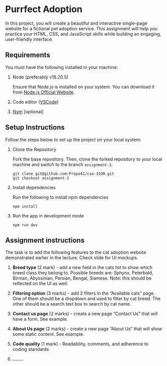 # Purrfect Adoption

In this project, you will create a beautiful and interactive single-page website for a fictional pet adoption service. This assignment will help you practice your HTML, CSS, and JavaScript skills while building an engaging, user-friendly interface.

## Requirements

You must have the following installed in your machine: 

1. Node (preferably v18.20.5)

    Ensure that Node.js is installed on your system. You can download it from [Node.js Official Website](https://nodejs.org/en/download/package-manager).

2. Code editor ([VSCode](https://code.visualstudio.com/docs/?dv=win64user))

3. [Nvm](https://github.com/coreybutler/nvm-windows/releases/download/1.1.9/nvm-setup.exe) [optional]


## Setup Instructions
Follow the steps below to set up the project on your local system:

1. Clone the Repository

    Fork the base repository. Then, clone the forked repository to your local machine and switch to the branch `assignment-1`:

    ```
    git clone git@github.com:Propo41/cse-3100.git
    git checkout assignment-1
    ```

2. Install dependencies

    Run the following to install npm dependencies

    ```
    npm install
    ```

3. Run the app in development mode

    ```
    npm run dev
    ```

## Assignment instructions

The task is to add the following features to the cat adoption website demonstrated earlier in the lecture. Check slide for UI mockups.

1. **Breed type** (2 mark) - add a new field in the cats list to show which breed class they belong to. Possible breeds are: Sphynx, Peterbald, Birman, Abyssinian, Persian, Bengal, Siamese. Note: this should be reflected on the UI as well.

2. **Filtering option** (3 marks) - add 2 filters in the “Available cats” page. One of them should be a dropdown and used to filter by cat breed. The other should be a search text box to search by cat name.

3. **Contact us page** (2 marks) - create a new page “Contact Us” that will have a form. See example.

4. **About Us page** (2 marks) - create a new page “About Us” that will show some static content. See example.

5. **Code quality** (1 mark) - Readability, comments, and adherence to coding standards
6. **.......**